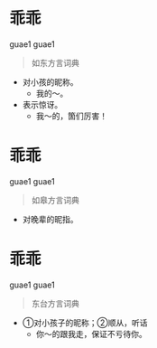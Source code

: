 # 乖乖
guae1 guae1
> 如东方言词典
- 对小孩的昵称。
  - 我的～。
- 表示惊讶。
  - 我～的，箇们厉害！

# 乖乖
guae1 guae1
> 如皋方言词典
- 对晚辈的昵指。

# 乖乖
guae1 guae1
> 东台方言词典
- ①对小孩子的昵称；②顺从，听话
  - 你～的跟我走，保证不亏待你。
